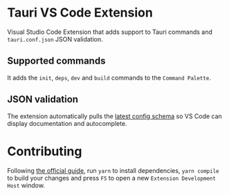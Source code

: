 # Tauri VS Code Extension

Visual Studio Code Extension that adds support to Tauri commands and `tauri.conf.json` JSON validation.

## Supported commands

It adds the `init`, `deps`, `dev` and `build` commands to the `Command Palette`.

## JSON validation

The extension automatically pulls the [latest config schema](https://github.com/tauri-apps/tauri/blob/dev/tooling/cli.rs/schema.json) so VS Code can display documentation and autocomplete.

# Contributing

Following [the official guide](https://code.visualstudio.com/api/get-started/your-first-extension), run `yarn` to install dependencies, `yarn compile` to build your changes and press `F5` to open a new `Extension Development Host` window.
